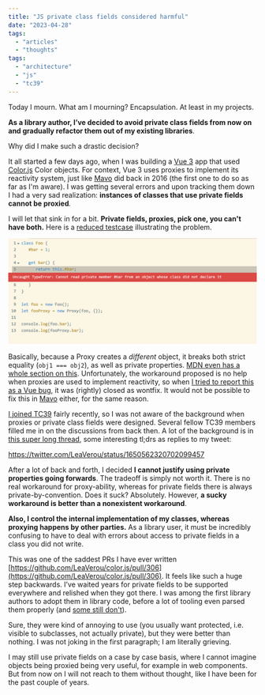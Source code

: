 ```yaml
---
title: "JS private class fields considered harmful"
date: "2023-04-28"
tags:
  - "articles"
  - "thoughts"
tags:
  - "architecture"
  - "js"
  - "tc39"
---
```


Today I mourn. What am I mourning? Encapsulation. At least in my projects.

**As a library author, I’ve decided to avoid private class fields from now on and gradually refactor them out of my existing libraries**.

Why did I make such a drastic decision?

It all started a few days ago, when I was building a [Vue 3](https://vuejs.org/) app that used [Color.js](https://colorjs.io) Color objects. For context, Vue 3 uses proxies to implement its reactivity system, just like [Mavo](https://mavo.io) did back in 2016 (the first one to do so as far as I'm aware). I was getting several errors and upon tracking them down I had a very sad realization: **instances of classes that use private fields cannot be proxied**_._

I will let that sink in for a bit. **Private fields, proxies, pick one, you can't have both.** Here is a [reduced testcase](https://codepen.io/leaverou/pen/ExdWwax?editors=0012) illustrating the problem.

<!-- more -->

![](images/image.png)

Basically, because a Proxy creates a _different_ object, it breaks both strict equality (`obj1 === obj2`), as well as private properties. [MDN even has a whole section on this](https://developer.mozilla.org/en-US/docs/Web/JavaScript/Reference/Global_Objects/Proxy#no_private_property_forwarding). Unfortunately, the workaround proposed is no help when proxies are used to implement reactivity, so when [I tried to report this as a Vue bug](https://github.com/vuejs/core/issues/8149), it was (rightly) closed as wontfix. It would not be possible to fix this in [Mavo](https://mavo.io) either, for the same reason.

[I joined TC39](https://twitter.com/LeaVerou/status/1639043004190031876) fairly recently, so I was not aware of the background when proxies or private class fields were designed. Several fellow TC39 members filled me in on the discussions from back then. A lot of the background is in [this super long thread](https://github.com/tc39/proposal-class-fields/issues/106), some interesting tl;drs as replies to my tweet:

https://twitter.com/LeaVerou/status/1650562320702099457

After a lot of back and forth, I decided **I cannot justify using private properties going forwards**. The tradeoff is simply not worth it. There is no real workaround for proxy-ability, whereas for private fields there is always private-by-convention. Does it suck? Absolutely. However, **a sucky workaround is better than a nonexistent workaround**.

**Also, I control the internal implementation of my classes, whereas proxying happens by other parties.** As a library user, it must be incredibly confusing to have to deal with errors about access to private fields in a class you did not write.

This was one of the saddest PRs I have ever written [https://github.com/LeaVerou/color.js/pull/306](https://github.com/LeaVerou/color.js/pull/306). It feels like such a huge step backwards. I’ve waited years for private fields to be supported everywhere and relished when they got there. I was among the first library authors to adopt them in library code, before a lot of tooling even parsed them properly (and [some still don't](https://github.com/LeaVerou/color.js/issues/220)).

Sure, they were kind of annoying to use (you usually want protected, i.e. visible to subclasses, not actually private), but they were better than nothing. I was not joking in the first paragraph; I am literally grieving.

I may still use private fields on a case by case basis, where I cannot imagine objects being proxied being very useful, for example in web components. But from now on I will not reach to them without thought, like I have been for the past couple of years.
